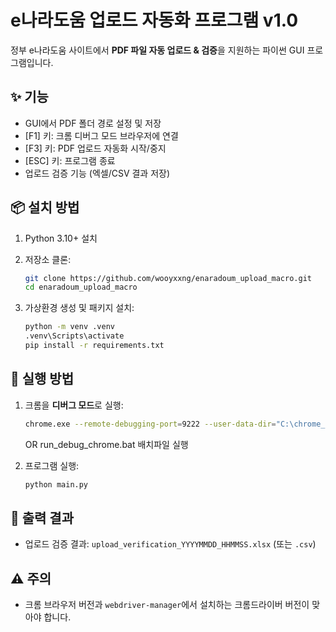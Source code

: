 # e나라도움 업로드 자동화 프로그램 v1.0

정부 e나라도움 사이트에서 **PDF 파일 자동 업로드 & 검증**을 지원하는 파이썬 GUI 프로그램입니다.

## ✨ 기능

* GUI에서 PDF 폴더 경로 설정 및 저장
* \[F1] 키: 크롬 디버그 모드 브라우저에 연결
* \[F3] 키: PDF 업로드 자동화 시작/중지
* \[ESC] 키: 프로그램 종료
* 업로드 검증 기능 (엑셀/CSV 결과 저장)

## 📦 설치 방법

1. Python 3.10+ 설치
2. 저장소 클론:

   ```bash
   git clone https://github.com/wooyxxng/enaradoum_upload_macro.git
   cd enaradoum_upload_macro
   ```
3. 가상환경 생성 및 패키지 설치:

   ```bash
   python -m venv .venv
   .venv\Scripts\activate
   pip install -r requirements.txt
   ```

## 🚀 실행 방법

1. 크롬을 **디버그 모드**로 실행:

   ```bash
   chrome.exe --remote-debugging-port=9222 --user-data-dir="C:\chrome_debug"
   ```
   OR 
   run_debug_chrome.bat 배치파일 실행

2. 프로그램 실행:

   ```bash
   python main.py
   ```

## 📁 출력 결과

* 업로드 검증 결과: `upload_verification_YYYYMMDD_HHMMSS.xlsx` (또는 `.csv`)

## ⚠️ 주의

* 크롬 브라우저 버전과 `webdriver-manager`에서 설치하는 크롬드라이버 버전이 맞아야 합니다.

